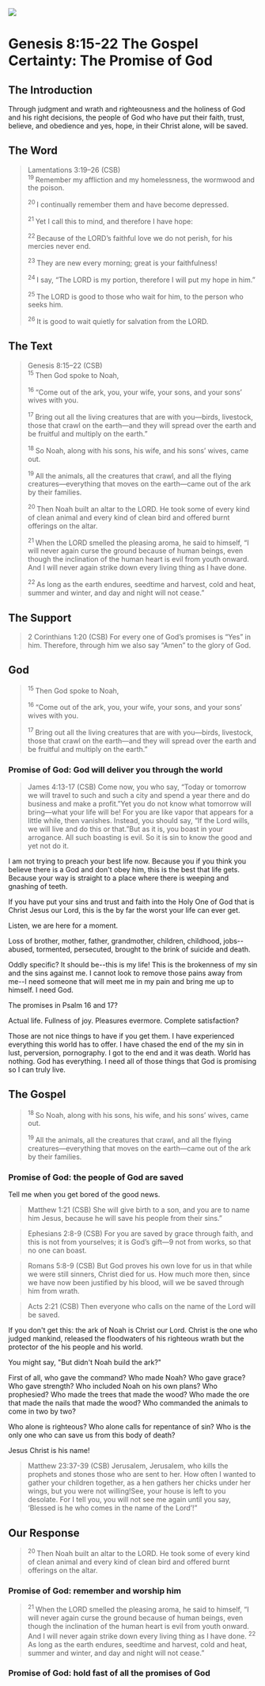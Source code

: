 <img class="intro-right" src="../images/art-creation.png">

# Genesis 8:15-22 The Gospel Certainty: The Promise of God

## The Introduction

Through judgment and wrath and righteousness and the holiness of God and his right decisions, the people of God who have put their faith, trust, believe, and obedience and yes, hope, in their Christ alone, will be saved.

## The Word

>Lamentations 3:19–26 (CSB)  
><sup> 19 </sup> Remember my affliction and my homelessness, the wormwood and the poison. 
>
><sup> 20 </sup> I continually remember them and have become depressed. 
>
><sup> 21 </sup> Yet I call this to mind, and therefore I have hope: 
>
><sup> 22 </sup> Because of the LORD’s faithful love we do not perish, for his mercies never end. 
>
><sup> 23 </sup> They are new every morning; great is your faithfulness! 
>
><sup> 24 </sup> I say, “The LORD is my portion, therefore I will put my hope in him.” 
>
><sup> 25 </sup> The LORD is good to those who wait for him, to the person who seeks him. 
>
><sup> 26 </sup> It is good to wait quietly for salvation from the LORD.

## The Text

>Genesis 8:15–22 (CSB)  
><sup> 15 </sup> Then God spoke to Noah, 
>
><sup> 16 </sup> “Come out of the ark, you, your wife, your sons, and your sons’ wives with you. 
>
><sup> 17 </sup> Bring out all the living creatures that are with you—birds, livestock, those that crawl on the earth—and they will spread over the earth and be fruitful and multiply on the earth.” 
>
><sup> 18 </sup> So Noah, along with his sons, his wife, and his sons’ wives, came out. 
>
><sup> 19 </sup> All the animals, all the creatures that crawl, and all the flying creatures—everything that moves on the earth—came out of the ark by their families. 
>
><sup> 20 </sup> Then Noah built an altar to the LORD. He took some of every kind of clean animal and every kind of clean bird and offered burnt offerings on the altar. 
>
><sup> 21 </sup> When the LORD smelled the pleasing aroma, he said to himself, “I will never again curse the ground because of human beings, even though the inclination of the human heart is evil from youth onward. And I will never again strike down every living thing as I have done. 
>
><sup> 22 </sup> As long as the earth endures, seedtime and harvest, cold and heat, summer and winter, and day and night will not cease.”

## The Support

>2 Corinthians 1:20 (CSB) For every one of God’s promises is “Yes” in him. Therefore, through him we also say “Amen” to the glory of God.

## God

><sup> 15 </sup> Then God spoke to Noah, 
>
><sup> 16 </sup> “Come out of the ark, you, your wife, your sons, and your sons’ wives with you. 
>
><sup> 17 </sup> Bring out all the living creatures that are with you—birds, livestock, those that crawl on the earth—and they will spread over the earth and be fruitful and multiply on the earth.” 

### Promise of God: God will deliver you through the world

>James 4:13-17 (CSB) Come now, you who say, “Today or tomorrow we will travel to such and such a city and spend a year there and do business and make a profit.”Yet you do not know what tomorrow will bring—what your life will be! For you are like vapor that appears for a little while, then vanishes. Instead, you should say, “If the Lord wills, we will live and do this or that.”But as it is, you boast in your arrogance. All such boasting is evil. So it is sin to know the good and yet not do it.

I am not trying to preach your best life now. Because you if you think you believe there is a God and don't obey him, this is the best that life gets. Because your way is straight to a place where there is weeping and gnashing of teeth.

If you have put your sins and trust and faith into the Holy One of God that is Christ Jesus our Lord, this is the by far the worst your life can ever get.

Listen, we are here for a moment.

Loss of brother, mother, father, grandmother, children, childhood, jobs--abused, tormented, persecuted, brought to the brink of suicide and death.

Oddly specific? It should be--this is my life! This is the brokenness of my sin and the sins against me. I cannot look to remove those pains away from me--I need someone that will meet me in my pain and bring me up to himself. I need God.

The promises in Psalm 16 and 17?

Actual life. Fullness of joy. Pleasures evermore. Complete satisfaction?

Those are not nice things to have if you get them. I have experienced everything this world has to offer. I have chased the end of the my sin in lust, perversion, pornography. I got to the end and it was death. World has nothing. God has everything. I need all of those things that God is promising so I can truly live.

## The Gospel

><sup> 18 </sup> So Noah, along with his sons, his wife, and his sons’ wives, came out. 
>
><sup> 19 </sup> All the animals, all the creatures that crawl, and all the flying creatures—everything that moves on the earth—came out of the ark by their families. 

### Promise of God: the people of God are saved

Tell me when you get bored of the good news.

>Matthew 1:21 (CSB) She will give birth to a son, and you are to name him Jesus, because he will save his people from their sins.”

>Ephesians 2:8-9 (CSB) For you are saved by grace through faith, and this is not from yourselves; it is God’s gift—9 not from works, so that no one can boast.

>Romans 5:8-9 (CSB) But God proves his own love for us in that while we were still sinners, Christ died for us. How much more then, since we have now been justified by his blood, will we be saved through him from wrath.

>Acts 2:21 (CSB) Then everyone who calls on the name of the Lord will be saved.

If you don't get this: the ark of Noah is Christ our Lord. Christ is the one who judged mankind, released the floodwaters of his righteous wrath but the protector of the his people and his world.

You might say, "But didn't Noah build the ark?"

First of all, who gave the command? Who made Noah? Who gave grace? Who gave strength? Who included Noah on his own plans? Who prophesied? Who made the trees that made the wood? Who made the ore that made the nails that made the wood? Who commanded the animals to come in two by two?

Who alone is righteous? Who alone calls for repentance of sin? Who is the only one who can save us from this body of death?

Jesus Christ is his name!

>Matthew 23:37-39 (CSB) Jerusalem, Jerusalem, who kills the prophets and stones those who are sent to her. How often I wanted to gather your children together, as a hen gathers her chicks under her wings, but you were not willing!See, your house is left to you desolate. For I tell you, you will not see me again until you say, ‘Blessed is he who comes in the name of the Lord’!”

## Our Response

><sup> 20 </sup> Then Noah built an altar to the LORD. He took some of every kind of clean animal and every kind of clean bird and offered burnt offerings on the altar. 

### Promise of God: remember and worship him

><sup> 21 </sup> When the LORD smelled the pleasing aroma, he said to himself, “I will never again curse the ground because of human beings, even though the inclination of the human heart is evil from youth onward. And I will never again strike down every living thing as I have done. <sup> 22 </sup> As long as the earth endures, seedtime and harvest, cold and heat, summer and winter, and day and night will not cease.”

### Promise of God: hold fast of all the promises of God

